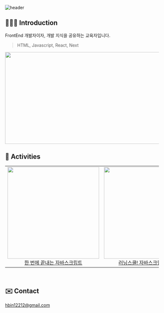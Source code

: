 ![header](https://capsule-render.vercel.app/api?type=waving&color=0:2b91b0,100:66ae7b&height=120&fontColor=E6E6FA&fontAlign=50&animation=fadeIn&section=footer&text=HyoBin☘️&fontAlign=70)
<br/>
  
<h2>👩🏻‍🏫 Introduction</h2>
FrontEnd 개발자이자, 개발 지식을 공유하는 교육자입니다.

> HTML, Javascript, React, Next



<a href="https://github.com/devxb/gitanimals">
<img
  src="https://render.gitanimals.org/farms/hbin12212"
  width="600"
  height="300"
/>
</a>
  


<br/>
<h2>🚀 Activities</h2>
<table>
  <tbody>
    <tr>
	<td>
        <a href="https://inf.run/WfRmY" title="인프런-한 번에 끝내는 자바스크립트">
          <img align="center" src="https://github.com/user-attachments/assets/6a139acb-8471-4915-b501-04b49a845583" width="300" alt-text="FE-onego">
	<div style="text-align: center;">한 번에 끝내는 자바스크립트</div>
        </a>
      </td>
      <td>
         <a href="https://wikibook.co.kr/javascript/" title="자바스크립트 입문서">
          <img align="center" src="https://github.com/hbin12212/hbin12212/assets/52522662/af07ea45-889c-4d15-aaf1-cc2f05977f47" width="300" alt-text="wikibooks-js">
	<div style="text-align: center;">러닝스쿨! 자바스크립트 첫걸음</div>
        </a>
      </td>
      <td>
       <a href="https://inf.run/7AC37" title="인프런-자바스크립트 첫걸음">
          <img align="center" src="https://github.com/hbin12212/hbin12212/assets/52522662/4292aeee-35ae-413c-84a0-e495fb15a8a0" width="300" alt-text="FE-onestep">
	  <div style="text-align: center;">웹 프론트엔드를 위한 자바스크립트 첫걸음</div>
        </a>
      </td>
    </tr>
  </tbody>
</table>

<br/>

  

<h2>✉️ Contact</h2>
<a href="mailto:hbin12212@gmail.com">hbin12212@gmail.com</a>


  


